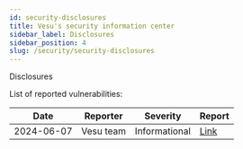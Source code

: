 ```yaml
---
id: security-disclosures
title: Vesu's security information center
sidebar_label: Disclosures
sidebar_position: 4
slug: /security/security-disclosures
---
```


Disclosures

List of reported vulnerabilities:

| **Date**   | **Reporter** | **Severity**  | **Report**                                  |
| ---------- | ------------ | ------------- | ------------------------------------------- |
| 2024-06-07 | Vesu team    | Informational | [Link](/security/Disclosures-report/report) |
